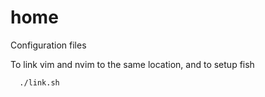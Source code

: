 # home
Configuration files

To link vim and nvim to the same location, and to setup fish
```
  ./link.sh
